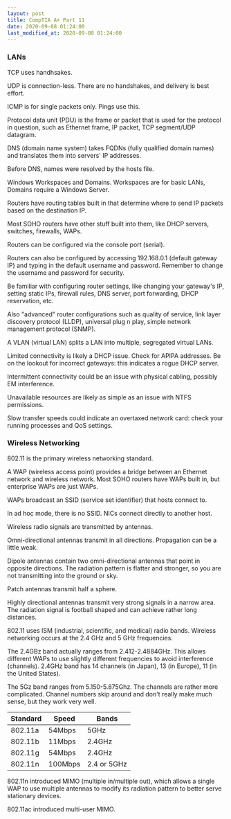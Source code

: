 ```yaml
---
layout: post
title: CompTIA A+ Part 11
date: 2020-09-08 01:24:00
last_modified_at: 2020-09-08 01:24:00
---
```


### LANs

TCP uses handhsakes.

UDP is connection-less. There are no handshakes, and delivery is best effort.

ICMP is for single packets only. Pings use this.

Protocol data unit (PDU) is the frame or packet that is used for the protocol in question, such as Ethernet frame, IP packet, TCP segment/UDP datagram.

DNS (domain name system) takes FQDNs (fully qualified domain names) and translates them into servers' IP addresses.

Before DNS, names were resolved by the hosts file.

Windows Workspaces and Domains. Workspaces are for basic LANs, Domains require a Windows Server.

Routers have routing tables built in that determine where to send IP packets based on the destination IP.

Most SOHO routers have other stuff built into them, like DHCP servers, switches, firewalls, WAPs.

Routers can be configured via the console port (serial).

Routers can also be configured by accessing 192.168.0.1 (default gateway IP) and typing in the default username and password. Remember to change the username and password for security.

Be familiar with configuring router settings, like changing your gateway's IP, setting static IPs, firewall rules, DNS server, port forwarding, DHCP reservation, etc.

Also "advanced" router configurations such as quality of service, link layer discovery protocol (LLDP), universal plug n play, simple network management protocol (SNMP).

A VLAN (virtual LAN) splits a LAN into multiple, segregated virtual LANs.

Limited connectivity is likely a DHCP issue. Check for APIPA addresses. Be on the lookout for incorrect gateways: this indicates a rogue DHCP server.

Intermittent connectivity could be an issue with physical cabling, possibly EM interference.

Unavailable resources are likely as simple as an issue with NTFS permissions.

Slow transfer speeds could indicate an overtaxed network card: check your running processes and QoS settings.

### Wireless Networking

802.11 is the primary wireless networking standard.

A WAP (wireless access point) provides a bridge between an Ethernet network and wireless network. Most SOHO routers have WAPs built in, but enterprise WAPs are just WAPs.

WAPs broadcast an SSID (service set identifier) that hosts connect to.

In ad hoc mode, there is no SSID. NICs connect directly to another host.

Wireless radio signals are transmitted by antennas.

Omni-directional antennas transmit in all directions. Propagation can be a little weak.

Dipole antennas contain two omni-directional antennas that point in opposite directions. The radiation pattern is flatter and stronger, so you are not transmitting into the ground or sky.

Patch antennas transmit half a sphere.

Highly directional antennas transmit very strong signals in a narrow area. The radiation signal is football shaped and can achieve rather long distances.

802.11 uses ISM (industrial, scientific, and medical) radio bands. Wireless networking occurs at the 2.4 GHz and 5 GHz frequencies.

The 2.4GBz band actually ranges from 2.412-2.4884GHz. This allows different WAPs to use slightly different frequencies to avoid interference (channels). 2.4GHz band has 14 channels (in Japan), 13 (in Europe), 11 (in the United States).

The 5Gz band ranges from 5.150-5.875Ghz. The channels are rather more complicated. Channel numbers skip around and don't really make much sense, but they work very well.

| Standard | Speed | Bands |
| --- | --- | --- |
| 802.11a | 54Mbps | 5GHz |
| 802.11b | 11Mbps | 2.4GHz |
| 802.11g | 54Mbps | 2.4GHz |
| 802.11n | 100Mbps | 2.4 or 5GHz |

802.11n introduced MIMO (multiple in/multiple out), which allows a single WAP to use multiple antennas to modify its radiation pattern to better serve stationary devices.

802.11ac introduced multi-user MIMO.
